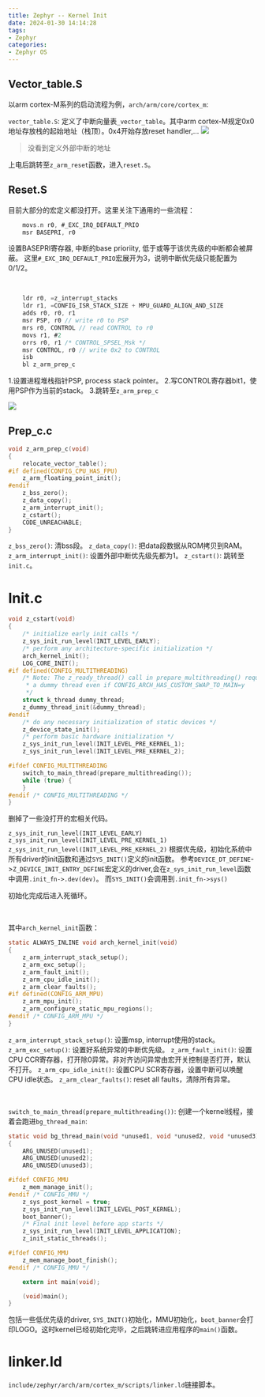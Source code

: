 ```yaml
---
title: Zephyr -- Kernel Init
date: 2024-01-30 14:14:28
tags:
- Zephyr
categories:
- Zephyr OS
---
```


## Vector_table.S

以arm cortex-M系列的启动流程为例，`arch/arm/core/cortex_m`:

`vector_table.S`: 定义了中断向量表`_vector_table`。其中arm cortex-M规定0x0地址存放栈的起始地址（栈顶）。0x4开始存放reset handler,...
![](https://xyc-1316422823.cos.ap-shanghai.myqcloud.com/20240130152631.png)

> 没看到定义外部中断的地址

上电后跳转至`z_arm_reset`函数，进入`reset.S`。

## Reset.S

目前大部分的宏定义都没打开。这里关注下通用的一些流程：

```c
    movs.n r0, #_EXC_IRQ_DEFAULT_PRIO
    msr BASEPRI, r0
```

设置BASEPRI寄存器, 中断的base prioriity, 低于或等于该优先级的中断都会被屏蔽。
这里`#_EXC_IRQ_DEFAULT_PRIO`宏展开为3，说明中断优先级只能配置为0/1/2。

</br>

```c
    ldr r0, =z_interrupt_stacks
    ldr r1, =CONFIG_ISR_STACK_SIZE + MPU_GUARD_ALIGN_AND_SIZE
    adds r0, r0, r1
    msr PSP, r0 // write r0 to PSP
    mrs r0, CONTROL // read CONTROL to r0
    movs r1, #2
    orrs r0, r1 /* CONTROL_SPSEL_Msk */
    msr CONTROL, r0 // write 0x2 to CONTROL
    isb
    bl z_arm_prep_c
```

1.设置进程堆栈指针PSP, process stack pointer。
2.写CONTROL寄存器bit1，使用PSP作为当前的stack。
3.跳转至`z_arm_prep_c`

![](https://xyc-1316422823.cos.ap-shanghai.myqcloud.com/20240130155822.png)

## Prep_c.c

```c
void z_arm_prep_c(void)
{
	relocate_vector_table();
#if defined(CONFIG_CPU_HAS_FPU)
	z_arm_floating_point_init();
#endif
	z_bss_zero();
	z_data_copy();
	z_arm_interrupt_init();
	z_cstart();
	CODE_UNREACHABLE;
}
```

`z_bss_zero()`: 清bss段。
`z_data_copy()`: 把data段数据从ROM拷贝到RAM。
`z_arm_interrupt_init()`: 设置外部中断优先级先都为1。
`z_cstart()`: 跳转至`init.c`。

# Init.c

```c
void z_cstart(void)
{
	/* initialize early init calls */
	z_sys_init_run_level(INIT_LEVEL_EARLY);
	/* perform any architecture-specific initialization */
	arch_kernel_init();
	LOG_CORE_INIT();
#if defined(CONFIG_MULTITHREADING)
	/* Note: The z_ready_thread() call in prepare_multithreading() requires
	 * a dummy thread even if CONFIG_ARCH_HAS_CUSTOM_SWAP_TO_MAIN=y
	 */
	struct k_thread dummy_thread;
	z_dummy_thread_init(&dummy_thread);
#endif
	/* do any necessary initialization of static devices */
	z_device_state_init();
	/* perform basic hardware initialization */
	z_sys_init_run_level(INIT_LEVEL_PRE_KERNEL_1);
	z_sys_init_run_level(INIT_LEVEL_PRE_KERNEL_2);

#ifdef CONFIG_MULTITHREADING
	switch_to_main_thread(prepare_multithreading());
	while (true) {
	}
#endif /* CONFIG_MULTITHREADING */
}
```

删掉了一些没打开的宏相关代码。

`z_sys_init_run_level(INIT_LEVEL_EARLY)`
`z_sys_init_run_level(INIT_LEVEL_PRE_KERNEL_1)`
`z_sys_init_run_level(INIT_LEVEL_PRE_KERNEL_2)`
根据优先级，初始化系统中所有driver的init函数和通过`SYS_INIT()`定义的init函数。
参考`DEVICE_DT_DEFINE`->`Z_DEVICE_INIT_ENTRY_DEFINE`宏定义的driver,会在`z_sys_init_run_level`函数中调用`.init_fn->.dev(dev)`。
而`SYS_INIT()`会调用到`.init_fn->sys()`

初始化完成后进入死循环。

</br>

其中`arch_kernel_init`函数：

```c
static ALWAYS_INLINE void arch_kernel_init(void)
{
	z_arm_interrupt_stack_setup();
	z_arm_exc_setup();
	z_arm_fault_init();
	z_arm_cpu_idle_init();
	z_arm_clear_faults();
#if defined(CONFIG_ARM_MPU)
	z_arm_mpu_init();
	z_arm_configure_static_mpu_regions();
#endif /* CONFIG_ARM_MPU */
}
```

`z_arm_interrupt_stack_setup()`: 设置msp, interrupt使用的stack。
`z_arm_exc_setup()`: 设置好系统异常的中断优先级。
`z_arm_fault_init()`: 设置CPU CCR寄存器，打开除0异常。非对齐访问异常由宏开关控制是否打开，默认不打开。
`z_arm_cpu_idle_init()`: 设置CPU SCR寄存器，设置中断可以唤醒CPU idle状态。
`z_arm_clear_faults()`: reset all faults，清除所有异常。

</br>

`switch_to_main_thread(prepare_multithreading())`: 创建一个kernel线程，接着会跑进`bg_thread_main`:

```c
static void bg_thread_main(void *unused1, void *unused2, void *unused3)
{
	ARG_UNUSED(unused1);
	ARG_UNUSED(unused2);
	ARG_UNUSED(unused3);

#ifdef CONFIG_MMU
	z_mem_manage_init();
#endif /* CONFIG_MMU */
	z_sys_post_kernel = true;
	z_sys_init_run_level(INIT_LEVEL_POST_KERNEL);
	boot_banner();
	/* Final init level before app starts */
	z_sys_init_run_level(INIT_LEVEL_APPLICATION);
	z_init_static_threads();

#ifdef CONFIG_MMU
	z_mem_manage_boot_finish();
#endif /* CONFIG_MMU */

	extern int main(void);

	(void)main();
}
```

包括一些低优先级的driver, `SYS_INIT()`初始化，MMU初始化，`boot_banner`会打印LOGO。这时kernel已经初始化完毕，之后跳转进应用程序的`main()`函数。

# linker.ld

`include/zephyr/arch/arm/cortex_m/scripts/linker.ld`链接脚本。
